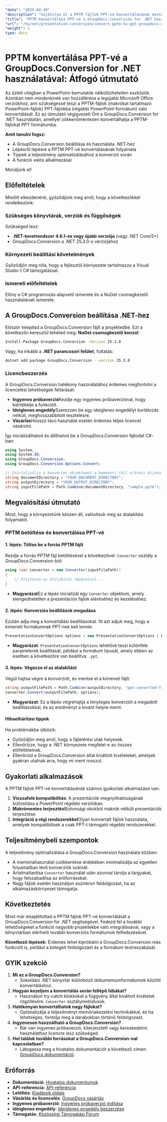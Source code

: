 ```yaml
---
"date": "2025-04-30"
"description": "Sajátítsa el a PPTM fájlok PPT-vé konvertálásának mesteri lépéseit a GroupDocs.Conversion for .NET segítségével. Kövesse ezt a lépésről lépésre szóló útmutatót a kompatibilitás biztosítása és a prezentációk optimalizálása érdekében."
"title": "PPTM konvertálása PPT-vé a GroupDocs.Conversion for .NET használatával – Átfogó útmutató"
"url": "/hu/net/presentation-conversion/convert-pptm-to-ppt-groupdocs-dotnet/"
"weight": 1
type: docs
---
```

# PPTM konvertálása PPT-vé a GroupDocs.Conversion for .NET használatával: Átfogó útmutató

Az üzleti világban a PowerPoint-bemutatók nélkülözhetetlen eszközök. Azonban nem mindenkinek van hozzáférése a legújabb Microsoft Office verziókhoz, ami szükségessé teszi a PPTM-fájlok (makrókat tartalmazó PowerPoint-fájlok) PPT-fájlokba (régebbi PowerPoint-formátum) való konvertálását. Ez az útmutató végigvezeti Önt a GroupDocs.Conversion for .NET használatán, amellyel zökkenőmentesen konvertálhatja a PPTM-fájlokat PPT formátumba.

**Amit tanulni fogsz:**
- A GroupDocs.Conversion beállítása és használata .NET-hez
- Lépésről lépésre a PPTM PPT-vé konvertálásának folyamata
- Tippek a teljesítmény optimalizálásához a konverzió során
- A funkció valós alkalmazásai

Merüljünk el!

## Előfeltételek

Mielőtt elkezdenénk, győződjünk meg arról, hogy a következőkkel rendelkezünk:

### Szükséges könyvtárak, verziók és függőségek
Szükséged lesz:
- **.NET-keretrendszer 4.6.1-es vagy újabb verziója** (vagy .NET Core/5+)
- GroupDocs.Conversion a .NET 25.3.0-s verziójához

### Környezeti beállítási követelmények
Győződjön meg róla, hogy a fejlesztői környezete tartalmazza a Visual Studio-t C# támogatással.

### Ismereti előfeltételek
Előny a C# programozás alapvető ismerete és a NuGet csomagkezelő használatának ismerete.

## A GroupDocs.Conversion beállítása .NET-hez

Először telepítsd a GroupDocs.Conversion fájlt a projektedbe. Ezt a következőn keresztül teheted meg: **NuGet csomagkezelő konzol**:

```bash
Install-Package GroupDocs.Conversion -Version 25.3.0
```

Vagy, ha inkább a **.NET parancssori felület**, futtatás:

```bash
dotnet add package GroupDocs.Conversion --version 25.3.0
```

### Licencbeszerzés

A GroupDocs.Conversion hatékony használatához érdemes megfontolni a licencelési lehetőségek feltárását:
- **Ingyenes próbaverzió**Kezdje egy ingyenes próbaverzióval, hogy kiértékelje a funkcióit.
- **Ideiglenes engedély**Szerezzen be egy ideiglenes engedélyt korlátozás nélküli, meghosszabbított tesztelésre.
- **Vásárlás**Hosszú távú használat esetén érdemes teljes licencet vásárolni.

Így inicializálhatod és állíthatod be a GroupDocs.Conversion fájlodat C#-ban:

```csharp
using System;
using System.IO;
using GroupDocs.Conversion;
using GroupDocs.Conversion.Options.Convert;

// Inicializálja a konverter objektumot a bemeneti fájl elérési útjával.
string documentDirectory = "YOUR_DOCUMENT_DIRECTORY";
string outputDirectory = "YOUR_OUTPUT_DIRECTORY";
string inputFilePath = Path.Combine(documentDirectory, "sample.pptm");
```

## Megvalósítási útmutató

Most, hogy a környezetünk készen áll, valósítsuk meg az átalakítási folyamatot.

### PPTM betöltése és konvertálása PPT-vé

#### 1. lépés: Töltse be a forrás PPTM fájlt
Kezdje a forrás PPTM fájl betöltésével a következővel: `Converter` osztály a GroupDocs.Conversion-ból:

```csharp
using (var converter = new Converter(inputFilePath))
{
    // Folytassa az átalakítás lépéseivel...
}
```
- **Magyarázat**Ez a lépés inicializál egy `Converter` objektum, amely elengedhetetlen a prezentációs fájlok eléréséhez és kezeléséhez.

#### 2. lépés: Konverziós beállítások megadása

Ezután adja meg a konvertálási beállításokat. Itt azt adjuk meg, hogy a kimeneti formátumnak PPT-nek kell lennie:

```csharp
PresentationConvertOptions options = new PresentationConvertOptions { Format = PresentationFileType.Ppt };
```
- **Magyarázat**: `PresentationConvertOptions` lehetővé teszi különféle paraméterek beállítását, például a formátum típusát, amely ebben az esetben a következőre van beállítva: `.ppt`.

#### 3. lépés: Végezze el az átalakítást

Végül hajtsa végre a konverziót, és mentse el a kimeneti fájlt:

```csharp
string outputFilePath = Path.Combine(outputDirectory, "ppt-converted-from-pptm.ppt");
converter.Convert(outputFilePath, options);
```
- **Magyarázat**: Ez a lépés végrehajtja a tényleges konverziót a megadott beállításokkal, és az eredményt a kívánt helyre menti.

#### Hibaelhárítási tippek

Ha problémákba ütközik:
- Győződjön meg arról, hogy a fájlelérési utak helyesek.
- Ellenőrizze, hogy a .NET környezete megfelel-e az összes előfeltételnek.
- Ellenőrizd a GroupDocs.Conversion által kiváltott kivételeket, amelyek gyakran utalnak arra, hogy mi ment rosszul.

## Gyakorlati alkalmazások

A PPTM fájlok PPT-vé konvertálásának számos gyakorlati alkalmazása van:
1. **Visszafelé kompatibilitás**: A prezentációk megnyithatóságának biztosítása a PowerPoint régebbi verzióiban.
2. **Makrómentes terjesztés**Biztonsági okokból makrók nélküli prezentációk terjesztése.
3. **Integráció a régi rendszerekkel**Olyan konvertált fájlok használata, amelyek kompatibilisek a csak PPT-t támogató régebbi rendszerekkel.

## Teljesítménybeli szempontok

A teljesítmény optimalizálása a GroupDocs.Conversion használata közben:
- A memóriahasználat csökkentése érdekében minimalizálja az egyetlen folyamatban lévő konverziók számát.
- Ártalmatlanítsa `Converter` használat után azonnal tárolja a tárgyakat, hogy felszabadítsa az erőforrásokat.
- Nagy fájlok esetén használjon aszinkron feldolgozást, ha az alkalmazáskörnyezet támogatja.

## Következtetés

Most már elsajátítottad a PPTM fájlok PPT-vé konvertálását a GroupDocs.Conversion for .NET segítségével. Fedezd fel a további lehetőségeket a funkció nagyobb projektekbe való integrálásával, vagy a könyvtárban elérhető további konverziós formátumok felfedezésével.

**Következő lépések:**
Érdemes lehet kipróbálni a GroupDocs.Conversion más funkcióit is, például a kötegelt feldolgozást és a formátum testreszabását.

## GYIK szekció

1. **Mi az a GroupDocs.Conversion?**
   - Sokoldalú .NET könyvtár különböző dokumentumformátumok közötti konvertáláshoz.
2. **Hogyan kezeljem a konvertálás során fellépő hibákat?**
   - Használjon try-catch blokkokat a függvény által kiváltott kivételek rögzítésére. `Converter` osztálymetódusok.
3. **Hatékonyan konvertálhatok nagy fájlokat?**
   - Optimalizálja a teljesítményt memóriakezelési technikákkal, és ha lehetséges, fontolja meg a darabokban történő feldolgozást.
4. **Ingyenesen használható a GroupDocs.Conversion?**
   - Bár van ingyenes próbaverzió, kiterjesztett vagy kereskedelmi használathoz licencre lesz szükséged.
5. **Hol találok további forrásokat a GroupDocs.Conversion-nal kapcsolatban?**
   - Látogassa meg a hivatalos dokumentációt a következő címen: [GroupDocs dokumentáció](https://docs.groupdocs.com/conversion/net/).

## Erőforrás
- **Dokumentáció**: [Hivatalos dokumentumok](https://docs.groupdocs.com/conversion/net/)
- **API-referencia**: [API-referencia](https://reference.groupdocs.com/conversion/net/)
- **Letöltés**: [Kiadások oldala](https://releases.groupdocs.com/conversion/net/)
- **Vásárlás és licencelés**: [GroupDocs vásárlás](https://purchase.groupdocs.com/buy)
- **Ingyenes próbaverzió**: [Ingyenes próbaverzió indítása](https://releases.groupdocs.com/conversion/net/)
- **Ideiglenes engedély**: [Ideiglenes engedély beszerzése](https://purchase.groupdocs.com/temporary-license/)
- **Támogatás**: [Közösségi Támogatási Fórum](https://forum.groupdocs.com/c/conversion/10)